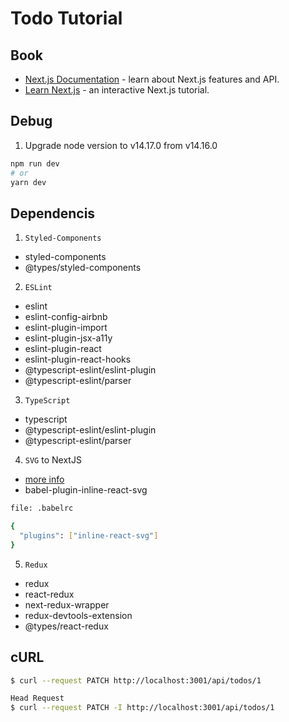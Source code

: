 # Todo Tutorial

## Book

- [Next.js Documentation](https://nextjs.org/docs) - learn about Next.js features and API.
- [Learn Next.js](https://nextjs.org/learn) - an interactive Next.js tutorial.

## Debug

1. Upgrade node version to v14.17.0 from v14.16.0

```bash
npm run dev
# or
yarn dev
```

## Dependencis

1. `Styled-Components`

- styled-components
- @types/styled-components

2. `ESLint`

- eslint
- eslint-config-airbnb
- eslint-plugin-import
- eslint-plugin-jsx-a11y
- eslint-plugin-react
- eslint-plugin-react-hooks
- @typescript-eslint/eslint-plugin
- @typescript-eslint/parser

3. `TypeScript`

- typescript
- @typescript-eslint/eslint-plugin
- @typescript-eslint/parser

4. `SVG` to NextJS

- [more info](https://frontend-digest.com/how-to-import-svgs-into-nextjs-8ec6100e613f)
- babel-plugin-inline-react-svg

```bash
file: .babelrc

{
  "plugins": ["inline-react-svg"]
}

```

5. `Redux`

- redux
- react-redux
- next-redux-wrapper
- redux-devtools-extension
- @types/react-redux

## cURL

```bash
$ curl --request PATCH http://localhost:3001/api/todos/1

Head Request
$ curl --request PATCH -I http://localhost:3001/api/todos/1
```
